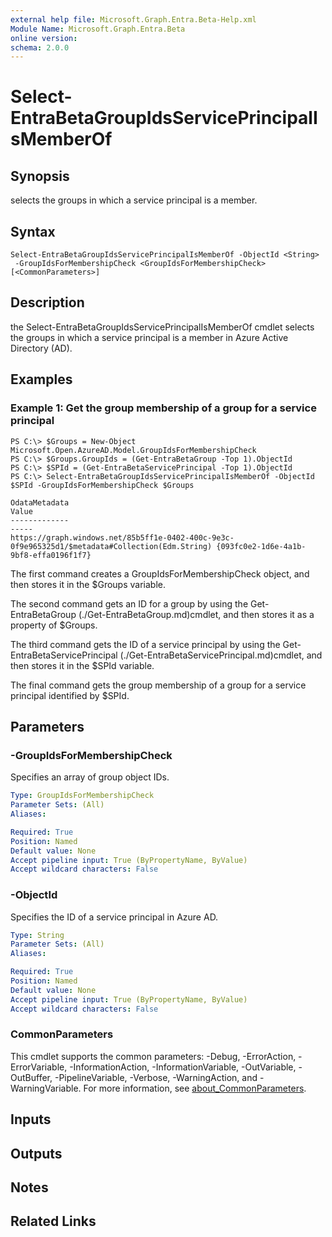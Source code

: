 ```yaml
---
external help file: Microsoft.Graph.Entra.Beta-Help.xml
Module Name: Microsoft.Graph.Entra.Beta
online version:
schema: 2.0.0
---
```


# Select-EntraBetaGroupIdsServicePrincipalIsMemberOf

## Synopsis
selects the groups in which a service principal is a member.

## Syntax

```
Select-EntraBetaGroupIdsServicePrincipalIsMemberOf -ObjectId <String>
 -GroupIdsForMembershipCheck <GroupIdsForMembershipCheck> [<CommonParameters>]
```

## Description
the Select-EntraBetaGroupIdsServicePrincipalIsMemberOf cmdlet selects the groups in which a service principal is a member in Azure Active Directory (AD).

## Examples

### Example 1: Get the group membership of a group for a service principal
```
PS C:\> $Groups = New-Object Microsoft.Open.AzureAD.Model.GroupIdsForMembershipCheck
PS C:\> $Groups.GroupIds = (Get-EntraBetaGroup -Top 1).ObjectId
PS C:\> $SPId = (Get-EntraBetaServicePrincipal -Top 1).ObjectId
PS C:\> Select-EntraBetaGroupIdsServicePrincipalIsMemberOf -ObjectId $SPId -GroupIdsForMembershipCheck $Groups

OdataMetadata                                                                                   Value
-------------                                                                                   -----
https://graph.windows.net/85b5ff1e-0402-400c-9e3c-0f9e965325d1/$metadata#Collection(Edm.String) {093fc0e2-1d6e-4a1b-9bf8-effa0196f1f7}
```

The first command creates a GroupIdsForMembershipCheck object, and then stores it in the $Groups variable.

The second command gets an ID for a group by using the Get-EntraBetaGroup (./Get-EntraBetaGroup.md)cmdlet, and then stores it as a property of $Groups.

The third command gets the ID of a service principal by using the Get-EntraBetaServicePrincipal (./Get-EntraBetaServicePrincipal.md)cmdlet, and then stores it in the $SPId variable.

The final command gets the group membership of a group for a service principal identified by $SPId.

## Parameters

### -GroupIdsForMembershipCheck
Specifies an array of group object IDs.

```yaml
Type: GroupIdsForMembershipCheck
Parameter Sets: (All)
Aliases:

Required: True
Position: Named
Default value: None
Accept pipeline input: True (ByPropertyName, ByValue)
Accept wildcard characters: False
```



### -ObjectId
Specifies the ID of a service principal in Azure AD.

```yaml
Type: String
Parameter Sets: (All)
Aliases:

Required: True
Position: Named
Default value: None
Accept pipeline input: True (ByPropertyName, ByValue)
Accept wildcard characters: False
```

### CommonParameters
This cmdlet supports the common parameters: -Debug, -ErrorAction, -ErrorVariable, -InformationAction, -InformationVariable, -OutVariable, -OutBuffer, -PipelineVariable, -Verbose, -WarningAction, and -WarningVariable. For more information, see [about_CommonParameters](https://go.microsoft.com/fwlink/?LinkID=113216).

## Inputs

## Outputs

## Notes

## Related Links
